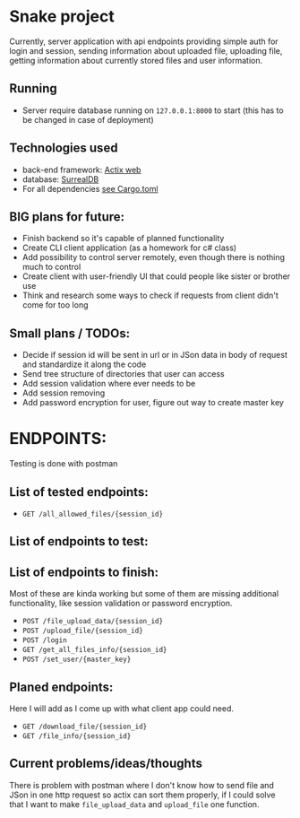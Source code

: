# Snake project

Currently, server application with api endpoints providing simple auth for login and session,
sending information about uploaded file, uploading file, getting information
about currently stored files and user information.

## Running
* Server require database running on ``127.0.0.1:8000`` to start (this has to be changed in case of deployment)
## Technologies used
* back-end framework: [Actix web](https://actix.rs)
* database: [SurrealDB](https://surrealdb.com)
* For all dependencies [see Cargo.toml](https://github.com/Yourzo/snake_project/blob/master/Cargo.toml)

## BIG plans for future:
* Finish backend so it's capable of planned functionality
* Create CLI client application (as a homework for c# class)
* Add possibility to control server remotely, even though there is nothing much to control
* Create client with user-friendly UI that could people like sister or brother use
* Think and research some ways to check if requests from client didn't come for too long

## Small plans / TODOs:
* Decide if session id will be sent in url or in JSon data in body of request and standardize it along the code
* Send tree structure of directories that user can access
* Add session validation where ever needs to be
* Add session removing
* Add password encryption for user, figure out way to create master key
# ENDPOINTS:
Testing is done with postman
## List of tested endpoints:
* ``GET /all_allowed_files/{session_id}``
## List of endpoints to test:

## List of endpoints to finish:
Most of these are kinda working but some of them are missing additional functionality,
like session validation or password encryption.
* ``POST /file_upload_data/{session_id}``
* ``POST /upload_file/{session_id}``
* ``POST /login``
* ``GET /get_all_files_info/{session_id}``
* ``POST /set_user/{master_key}`` 
## Planed endpoints:
Here I will add as I come up with what client app could need.
* ``GET /download_file/{session_id}``
* ``GET /file_info/{session_id}``

## Current problems/ideas/thoughts
There is problem with postman where I don't know how to send file and JSon in one http request
so actix can sort them properly,
if I could solve that I want to make ``file_upload_data`` and ``upload_file`` one function.
